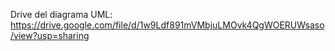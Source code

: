 Drive del diagrama UML: https://drive.google.com/file/d/1w9Ldf891mVMbjuLMOvk4QgWOERUWsaso/view?usp=sharing

